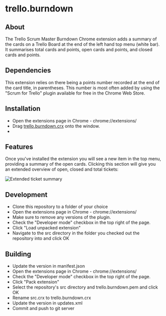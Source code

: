 trello.burndown
===============

About
-----
The Trello Scrum Master Burndown Chrome extension adds a summary of the cards on a Trello Board at the end of the left hand top menu (white bar). It summarises total cards and points, open cards and points, and closed cards and points.


Dependencies
------------
This extension relies on there being a points number recorded at the end of the card title, in parentheses. This number is most often added by using the "Scrum for Trello" plugin available for free in the Chrome Web Store. 


Installation
------------

 - Open the extensions page in Chrome - chrome://extensions/
 - Drag [trello.burndown.crx](https://raw.github.com/squibobblepants/trello.burndown/master/trello.burndown.crx) onto the window.
 - 

Features
--------
Once you've installed the extension you will see a new item in the top menu, providing a summary of the open cards. Clicking this section will give you an extended overview of open, closed and total tickets:

![Extended ticket summary](https://raw.github.com/squibobblepants/trello.burndown/master/feature-screenshot.png)


Development
-----------

 - Clone this repository to a folder of your choice
 - Open the extensions page in Chrome - chrome://extensions/
 - Make sure to remove any versions of the plugin.
 - Check the "Developer mode" checkbox in the top right of the page.
 - Click "Load unpacked extension"
 - Navigate to the src directory in the folder you checked out the repository into and click OK


Building
--------

 - Update the version in manifest.json
 - Open the extensions page in Chrome - chrome://extensions/
 - Check the "Developer mode" checkbox in the top right of the page.
 - Click "Pack extension"
 - Select the repository's src directory and trello.burndown.pem and click OK
 - Rename src.crx to trello.burndown.crx
 - Update the version in updates.xml
 - Commit and push to git server
